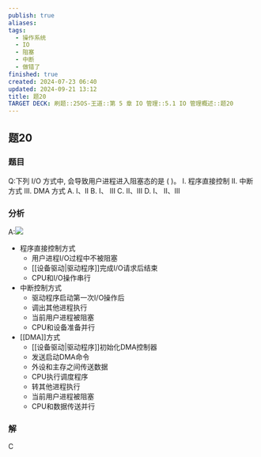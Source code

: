 ```yaml
---
publish: true
aliases: 
tags:
  - 操作系统
  - IO
  - 阻塞
  - 中断
  - 做错了
finished: true
created: 2024-07-23 06:40
updated: 2024-09-21 13:12
title: 题20
TARGET DECK: 刷题::25OS-王道::第 5 章 IO 管理::5.1 IO 管理概述::题20
---
```

## 题20
### 题目
Q:下列 I/O 方式中, 会导致用户进程进入阻塞态的是 ( )。
I. 程序直接控制 
II. 中断方式 III. 
DMA 方式
A. I、II 
B. I、 III 
C. II、III 
D. I、 II、III
### 分析
A:![](https://img.hwenyi.live/202408042027718.webp)
- 程序直接控制方式
  - 用户进程I/O过程中不被阻塞
  - [[设备驱动|驱动程序]]完成I/O请求后结束
  - CPU和I/O操作串行
- 中断控制方式
  - 驱动程序启动第一次I/O操作后
  - 调出其他进程执行
  - 当前用户进程被阻塞
  - CPU和设备准备并行
- [[DMA]]方式
  - [[设备驱动|驱动程序]]初始化DMA控制器
  - 发送启动DMA命令
  - 外设和主存之间传送数据
  - CPU执行调度程序
  - 转其他进程执行
  - 当前用户进程被阻塞
  - CPU和数据传送并行
### 解
C
